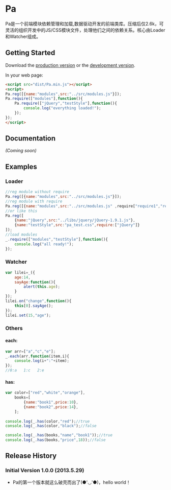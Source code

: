 # Pa

Pa是一个前端模块依赖管理和加载,数据驱动开发的前端类库。压缩后仅2.6k，可灵活的组织开发中的JS/CSS模块文件，处理他们之间的依赖关系。核心由Loader和Watcher组成。

## Getting Started
Download the [production version][min] or the [development version][max].

[min]: https://raw.github.com/inlost/pa/master/dist/Pa.min.js
[max]: https://raw.github.com/inlost/pa/master/dist/Pa.js

In your web page:

```html
<script src="dist/Pa.min.js"></script>
<script>
Pa.reg([{name:"modules",src:"../src/modules.js"}]);
Pa.require(["modules"],function(){
	Pa.require(["jQuery","testStyle"],function(){
		console.log("everything loaded!");
	});
});
</script>
```

## Documentation
_(Coming soon)_

## Examples

### Loader

```javascript
//reg module without require
Pa.reg([{name:"modules",src:"../src/modules.js"}]);
//reg module with require
Pa.reg([{name:"modules",src:"../src/modules.js" ,require["require1","require2"……]}]);
//or like this
Pa.reg([ 
	{name:"jQuery",src:"../libs/jquery/jQuery-1.9.1.js"},
	{name:"testStyle",src:"pa_test.css",require:["jQuery"]} 
]);
//load modules
_.require(["modules","testStyle"],function(){
	console.log("all ready!");
});
```

### Watcher

```javascript
var lilei=_({
	age:14,
	sayAge:function(){
		alert(this.age);
	}
});
lilei.on("change",function(){
	this[0].sayAge();
});
lilei.set(15,"age");
```

### Others

#### each:
```javascript
var arr=["a","c","e"];
_.each(arr,function(item,i){
	console.log(i+":"+item);
});
//0:a   1:c   2:e
```
#### has:
```javascript
var color=["red","white","orange"],
	books=[
		{name:"book1",price:10},
		{name:"book2",price:14},
	];
	
console.log(_.has(color,"red");//true
console.log(_.has(color,"black");//false

console.log(_.has(books,"name","book1"));//true
console.log(_.has(books,"price",18));//false
```

## Release History

### Initial Version 1.0.0 (2013.5.29)
* Pa的第一个版本就这么破壳而出了(●'◡'●)，hello world！

